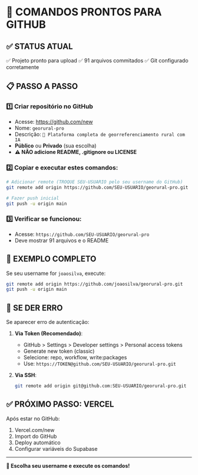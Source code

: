 # 🚀 COMANDOS PRONTOS PARA GITHUB

## ✅ STATUS ATUAL
✅ Projeto pronto para upload
✅ 91 arquivos commitados
✅ Git configurado corretamente

## 📋 PASSO A PASSO

### 1️⃣ Criar repositório no GitHub
- Acesse: https://github.com/new
- Nome: `georural-pro`
- Descrição: `🌱 Plataforma completa de georreferenciamento rural com IA`
- **Público** ou **Privado** (sua escolha)
- **⚠️ NÃO adicione README, .gitignore ou LICENSE**

### 2️⃣ Copiar e executar estes comandos:

```bash
# Adicionar remote (TROQUE SEU-USUARIO pelo seu username do GitHub)
git remote add origin https://github.com/SEU-USUARIO/georural-pro.git

# Fazer push inicial
git push -u origin main
```

### 3️⃣ Verificar se funcionou:
- Acesse: `https://github.com/SEU-USUARIO/georural-pro`
- Deve mostrar 91 arquivos e o README

## 🎯 EXEMPLO COMPLETO

Se seu username for `joaosilva`, execute:

```bash
git remote add origin https://github.com/joaosilva/georural-pro.git
git push -u origin main
```

## 🔄 SE DER ERRO

Se aparecer erro de autenticação:

1. **Via Token (Recomendado)**:
   - GitHub > Settings > Developer settings > Personal access tokens
   - Generate new token (classic)
   - Selecione: repo, workflow, write:packages
   - Use: `https://TOKEN@github.com/SEU-USUARIO/georural-pro.git`

2. **Via SSH**:
   ```bash
   git remote add origin git@github.com:SEU-USUARIO/georural-pro.git
   ```

## ✅ PRÓXIMO PASSO: VERCEL

Após estar no GitHub:
1. Vercel.com/new
2. Import do GitHub
3. Deploy automático
4. Configurar variáveis do Supabase

---

**🎉 Escolha seu username e execute os comandos!**